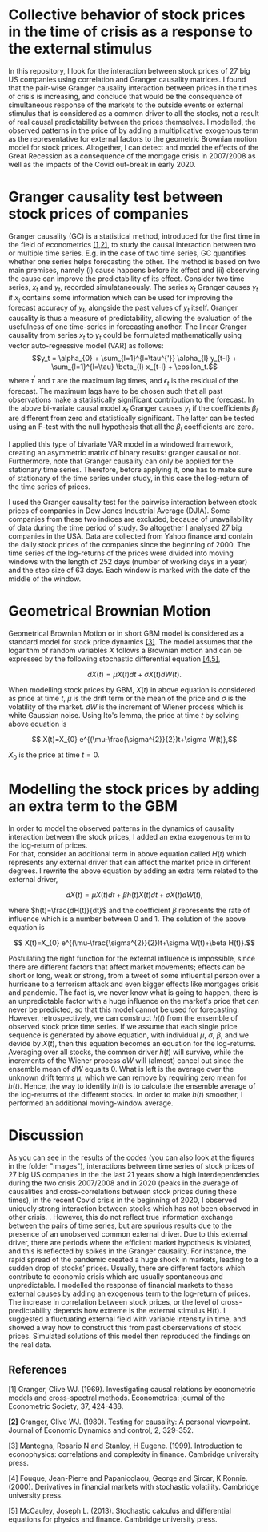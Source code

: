 # Collective behavior of stock prices in the time of crisis as a response to the external stimulus
In this repository, I look for the interaction between stock prices of 27 big US companies using correlation and Granger causality matrices. I found that the pair-wise Granger causality interaction between prices in the times of crisis is increasing, and conclude that would be the consequence of simultaneous response of the markets to the outside events or external stimulus that is considered as a common driver to all the stocks, not a result of real causal predictability between the prices themselves. I modelled, the observed patterns in the price of by adding a multiplicative exogenous term as the representative for external factors to the geometric Brownian motion model for stock prices. Altogether, I can detect and model the effects of the Great Recession as a consequence of the mortgage crisis in 2007/2008 as well as the impacts of the Covid out-break in early 2020.

# Granger causality test between stock prices of companies

Granger causality (GC) is a statistical method, introduced for the first time in the field of econometrics [[1,2]](#1), to study the causal interaction between two or multiple time series. E.g. in the case of two time series, GC quantifies whether one series helps forecasting the other. The method is based on two main premises, namely
 (i) cause happens before its effect and (ii) observing the cause can improve the predictability of its effect. 
Consider two time series, ${x_{t}}$ and ${y_{t}}$, recorded simulataneously. The series ${x_{t}}$ Granger causes ${y_{t}}$ if ${x_{t}}$ contains some information which can be used for improving the forecast accuracy of ${y_{t}}$, alongside the past values of ${y_{t}}$ itself. Granger causality is thus a measure of predictability, allowing the evaluation of the usefulness of one time-series in forecasting another. The linear Granger causality from series $x_t$ to $y_t$ could be formulated mathematically using vector auto-regressive model (VAR) as follows:
$$y_t = \alpha_{0} + \sum_{l=1}^{l=\tau^{'}} \alpha_{l} y_{t-l} + \sum_{l=1}^{l=\tau} \beta_{l} x_{t-l} + \epsilon_t.$$
where $\tau^{'}$ and $\tau$ are the maximum lag times, and $\epsilon_t$ is the residual of the forecast.
The maximum lags have to be chosen such that all past observations make a statistically significant contribution to the forecast.
In the above bi-variate causal model ${x_{t}}$ Granger causes ${y_{t}}$ if the coefficients $\beta_{l}$ are different from zero and statistically significant. The latter can be tested using an F-test with the null hypothesis that all the $\beta_{l}$ coefficients are zero. 

I applied this type of bivariate VAR model in a windowed framework, creating an asymmetric matrix of binary results: granger causal or not. Furthermore, note that Granger causality can only be applied for the stationary time series. Therefore, before applying it, one has to make sure of stationary of the time series under study, in this case the log-return of the time series of prices. 

I used the Granger causality test for the pairwise interaction between stock prices of companies in Dow Jones Industrial Average (DJIA). Some companies from these two indices are excluded, because of unavailability of data during the time period of study. So altogether I analysed 27 big companies in the USA. Data are collected from Yahoo finance and contain the daily stock prices of the companies since the beginning of 2000. The time series of the log-returns of the prices were divided into moving windows with the length of 252 days (number of working days in a year) and the step size of 63 days. Each window is marked with the date of the middle of the window.

# Geometrical Brownian Motion

Geometrical Brownian Motion or in short GBM model is considered as a standard model for stock price dynamics [[3]](#1). 
The model assumes that the logarithm of random variables ${X}$ follows a Brownian motion and can be expressed by the following stochastic differential equation [[4,5]](#1),

$$ dX(t)=\mu X(t)dt+\sigma X(t)dW(t). $$

When modelling stock prices by GBM, $X(t)$ in above equation is considered as price at time $t$, $\mu$ is the drift term or the mean of the price and $\sigma$ is the volatility of the market. $dW$ is the increment of Wiener process which is white Gaussian noise. Using Ito's lemma, the price at time $t$ by solving above equation is

$$ X(t)=X_{0} e^{(\mu-\frac{\sigma^{2}}{2})t+\sigma W(t)},$$

$X_{0}$ is the price at time $t=0$. 

# Modelling the stock prices by adding an extra term to the GBM

In order to model the observed patterns in the dynamics of causality interaction between the stock prices, I added an extra exogenous term to the log-return of prices.  
For that, consider an additional term in above equation called $H(t)$ which represents any external driver that can affect the market price in different degrees. I rewrite the above equation by adding an extra term related to the external driver,

$$ dX(t)=\mu X(t)dt+\beta h(t) X(t) dt +\sigma X(t)dW(t), $$

where $h(t)=\frac{dH(t)}{dt}$ and the  coefficient $\beta$ represents the rate of influence which is a number between 0 and 1. The solution of the above equation is

$$ X(t)=X_{0} e^{(\mu-\frac{\sigma^{2}}{2})t+\sigma W(t)+\beta H(t)}.$$

Postulating the right function for the external influence is impossible, since there are different factors that affect market movements;  effects can be short or long, weak or strong, from a tweet of some influential person over a hurricane to a terrorism attack and even bigger effects like mortgages crisis and pandemic. The fact is, we never know what is going to happen, there is an unpredictable factor with a huge influence on the market's price that can never be predicted, so that this model cannot be used for forecasting. However, retrospectively, we can construct $h(t)$ from the ensemble of observed stock price time series. 
If we assume that each single price sequence is generated by above equation, with individual $\mu$, $\sigma$, $\beta$, and we devide by $X(t)$, then this equation becomes an equation for the log-returns. Averaging over all stocks, 
the common driver $h(t)$ will survive, while the increments of the Wiener process $dW$ will (almost) cancel out since the ensemble mean of $dW$ equalts 0. 
What is left is the average over the unknown drift terms $\mu$, which we can remove by requiring zero mean for $h(t)$. Hence, the way to identify $h(t)$ is to calculate the ensemble average of the log-returns of the different stocks. In order to make $h(t)$ smoother, I performed an additional moving-window average.

# Discussion 

As you can see in the results of the codes (you can also look at the figures in the folder "images"), interactions between time series of stock prices of 27 big US companies in the the last 21 years show a high interdependencies during the two crisis 2007/2008 and in 2020 (peaks in the average of causalities and cross-correlations between stock prices during these times), in the recent Covid crisis in the beginning of 2020, I observed uniquely strong interaction between stocks which has not been observed in other crisis. . However, this do not reflect true information exchange between the pairs of time series, but are spurious results due to the presence of an unobserved common external driver. Due to this external driver, there are periods where the efficient market hypothesis is violated, and this is reflected by spikes in the Granger causality.
For instance, the rapid spread of the pandemic created a huge shock in markets, leading to a sudden drop of stocks’ prices. Usually, there are different factors which contribute to economic crisis which are usually spontaneous and unpredictable. I modelled the response of financial markets to these external causes by adding an exogenous term to the log-return of prices. The increase in correlation between stock prices, or the level of cross-predictability depends how extreme is the external stimulus H(t). I suggested a fluctuating external field with variable intensity in time, and showed a way how to construct this from past oberservations of stock prices. Simulated solutions of this model then reproduced the findings on the real data. 



## References
<a id="1">[1]</a> 
Granger, Clive WJ. (1969). 
Investigating causal relations by econometric models and cross-spectral methods. 
Econometrica: journal of the Econometric Society, 37, 424-438.

<b id="2">[2]</b> 
Granger, Clive WJ. (1980). 
Testing for causality: A personal viewpoint. 
Journal of Economic Dynamics and control, 2, 329-352.

<c id="3">[3]</c> 
Mantegna, Rosario N and Stanley, H Eugene. (1999). 
Introduction to econophysics: correlations and complexity in finance. 
Cambridge university press.

<d id="4">[4]</d> 
Fouque, Jean-Pierre and Papanicolaou, George and Sircar, K Ronnie. (2000). 
Derivatives in financial markets with stochastic volatility. 
Cambridge university press.

<e id="5">[5]</e> 
McCauley, Joseph L. (2013). 
Stochastic calculus and differential equations for physics and finance. 
Cambridge university press.





